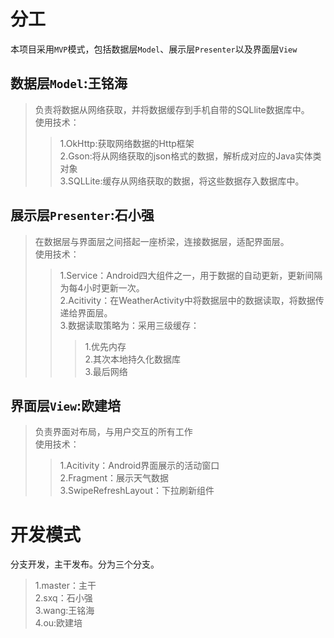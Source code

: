 分工<BR>
======
本项目采用`MVP`模式，包括数据层`Model`、展示层`Presenter`以及界面层`View`<br>
        
数据层`Model`:王铭海<br>   
-------------------------
>负责将数据从网络获取，并将数据缓存到手机自带的SQLlite数据库中。<br>
>使用技术：<br>
>>1.OkHttp:获取网络数据的Http框架<br>
>>2.Gson:将从网络获取的json格式的数据，解析成对应的Java实体类对象<br>
>>3.SQLLite:缓存从网络获取的数据，将这些数据存入数据库中。<br>

展示层`Presenter`:石小强<br>
-------------------------
>在数据层与界面层之间搭起一座桥梁，连接数据层，适配界面层。<br>
>使用技术：<br>
>>1.Service：Android四大组件之一，用于数据的自动更新，更新间隔为每4小时更新一次。<br>
>>2.Acitivity：在WeatherActivity中将数据层中的数据读取，将数据传递给界面层。<br>
>>3.数据读取策略为：采用三级缓存：<br>
>>>1.优先内存<br>
>>>2.其次本地持久化数据库<br>
>>>3.最后网络<br>

界面层`View`:欧建培<br>
-------------------------
>负责界面对布局，与用户交互的所有工作<br>
>使用技术：<br>
>>1.Acitivity：Android界面展示的活动窗口<br>
>>2.Fragment：展示天气数据<br>
>>3.SwipeRefreshLayout：下拉刷新组件<br>
        

开发模式<br>
=============
分支开发，主干发布。分为三个分支。
>1.master：主干<br>
>2.sxq：石小强<br>
>3.wang:王铭海<br>
>4.ou:欧建培<br>
